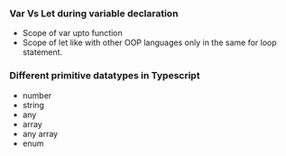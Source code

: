 ### Var Vs Let during variable declaration
- Scope of var upto function
- Scope of let like with other OOP languages only in the same for loop statement.

### Different primitive datatypes in Typescript

- number
- string
- any
- array
- any array
- enum

